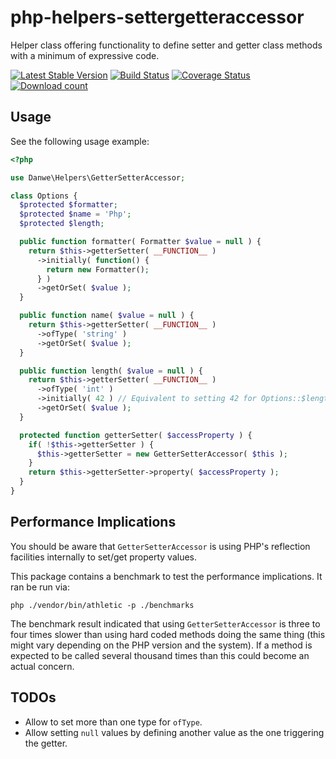 # php-helpers-settergetteraccessor
Helper class offering functionality to define setter and getter class methods with a minimum of expressive code.

[![Latest Stable Version](https://poser.pugx.org/danwe/helpers-settergetteraccessor/version.png)](https://packagist.org/packages/danwe/helpers-settergetteraccessor)
[![Build Status](https://travis-ci.org/DanweDE/php-Helpers-SetterGetterAccessor.svg)](https://travis-ci.org/DanweDE/php-Helpers-SetterGetterAccessor)
[![Coverage Status](https://coveralls.io/repos/DanweDE/php-helpers-settergetterhelper/badge.svg)](https://coveralls.io/r/DanweDE/php-helpers-settergetterhelper)
[![Download count](https://poser.pugx.org/danwe/helpers-settergetteraccessor/d/total.png)](https://packagist.org/packages/danwe/helpers-settergetteraccessor)

## Usage
See the following usage example:

```php
<?php

use Danwe\Helpers\GetterSetterAccessor;

class Options {
  $protected $formatter;
  $protected $name = 'Php';
  $protected $length;

  public function formatter( Formatter $value = null ) {
    return $this->getterSetter( __FUNCTION__ )
      ->initially( function() {
        return new Formatter();
      } )
      ->getOrSet( $value );
  }

  public function name( $value = null ) {
    return $this->getterSetter( __FUNCTION__ )
      ->ofType( 'string' )
      ->getOrSet( $value );
  }

  public function length( $value = null ) {
    return $this->getterSetter( __FUNCTION__ )
      ->ofType( 'int' )
      ->initially( 42 ) // Equivalent to setting 42 for Options::$length above as done for "name".
      ->getOrSet( $value );
  }

  protected function getterSetter( $accessProperty ) {
    if( !$this->getterSetter ) {
      $this->getterSetter = new GetterSetterAccessor( $this );
    }
    return $this->getterSetter->property( $accessProperty );
  }
}
```

## Performance Implications
You should be aware that `GetterSetterAccessor` is using PHP's reflection facilities internally
to set/get property values.

This package contains a benchmark to test the performance implications. It ran be run via:
```
php ./vendor/bin/athletic -p ./benchmarks
```

The benchmark result indicated that using `GetterSetterAccessor` is three to four times slower than
using hard coded methods doing the same thing (this might vary depending on the PHP version and
the system). If a method is expected to be called several thousand times than this could become an
actual concern.

## TODOs
* Allow to set more than one type for `ofType`.
* Allow setting `null` values by defining another value as the one triggering the getter.
